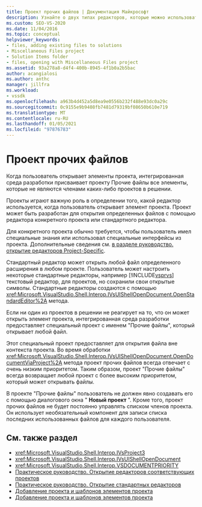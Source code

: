 ```yaml
---
title: Проект прочих файлов | Документация Майкрософт
description: Узнайте о двух типах редакторов, которые можно использовать для открытия файлов в проекте Visual Studio, и роли проекта в определении используемого редактора.
ms.custom: SEO-VS-2020
ms.date: 11/04/2016
ms.topic: conceptual
helpviewer_keywords:
- files, adding existing files to solutions
- Miscellaneous Files project
- Solution Items folder
- files, opening with Miscellaneous Files project
ms.assetid: 93a278a8-d4f4-400b-8945-4f1b0a2b5bac
author: acangialosi
ms.author: anthc
manager: jillfra
ms.workload:
- vssdk
ms.openlocfilehash: a963b4d452a5d8ea9e0556b232f488e93dc0a29c
ms.sourcegitcommit: 0c9155e9b9408fb7481d79319bf08650b610e719
ms.translationtype: MT
ms.contentlocale: ru-RU
ms.lasthandoff: 01/05/2021
ms.locfileid: "97876783"
---
```

# <a name="miscellaneous-files-project"></a>Проект прочих файлов
Когда пользователь открывает элементы проекта, интегрированная среда разработки присваивает проекту Прочие файлы все элементы, которые не являются членами каких-либо проектов в решении.

 Проекты играют важную роль в определении того, какой редактор используется, когда пользователь открывает элемент проекта. Проект может быть разработан для открытия определенных файлов с помощью редактора конкретного проекта или стандартного редактора.

 Для конкретного проекта обычно требуется, чтобы пользователь имел специальные знания или использовал специальные интерфейсы из проекта. Дополнительные сведения см. [в разделе руководство. открытие редакторов Project-Specific](../../extensibility/how-to-open-project-specific-editors.md).

 Стандартный редактор может открыть любой файл определенного расширения в любом проекте. Пользователь может настроить некоторые стандартные редакторы, например [!INCLUDE[vsprvs](../../code-quality/includes/vsprvs_md.md)] текстовый редактор, для проектов, но сохранили свои открытые символы. Стандартные редакторы создаются с помощью <xref:Microsoft.VisualStudio.Shell.Interop.IVsUIShellOpenDocument.OpenStandardEditor%2A> метода.

 Если ни один из проектов в решении не реагирует на то, что он может открыть элемент проекта, интегрированная среда разработки предоставляет специальный проект с именем "Прочие файлы", который открывает любой файл.

 Этот специальный проект предоставляет для открытия файла вне контекста проекта. Во время обработки <xref:Microsoft.VisualStudio.Shell.Interop.IVsUIShellOpenDocument.OpenDocumentViaProject%2A> метода проект прочих файлов всегда отвечает с очень низким приоритетом. Таким образом, проект "Прочие файлы" всегда возвращает любой проект с более высоким приоритетом, который может открывать файлы.

 В проекте "Прочие файлы" пользователь не должен явно создавать его с помощью диалогового окна " **Новый проект** ". Кроме того, проект прочих файлов не будет постоянно управлять списком членов проекта. Он использует необязательный компонент для записи списка последних использованных файлов для каждого пользователя.

## <a name="see-also"></a>См. также раздел
- <xref:Microsoft.VisualStudio.Shell.Interop.IVsProject3>
- <xref:Microsoft.VisualStudio.Shell.Interop.IVsUIShellOpenDocument>
- <xref:Microsoft.VisualStudio.Shell.Interop.VSDOCUMENTPRIORITY>
- [Практическое руководство. Открытие редакторов соответствующих проектов](../../extensibility/how-to-open-project-specific-editors.md)
- [Практическое руководство. Открытие стандартных редакторов](../../extensibility/how-to-open-standard-editors.md)
- [Добавление проекта и шаблонов элементов проекта](../../extensibility/internals/adding-project-and-project-item-templates.md)
- [Добавление проекта и шаблонов элементов проекта](../../extensibility/internals/adding-project-and-project-item-templates.md)
